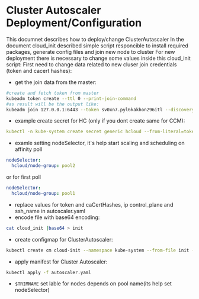 # Cluster Autoscaler Deployment/Configuration
This documnet describes how to deploy/change ClusterAutascaler
In the document cloud_init described simple script responcible to install required packages, generate config files and join new node to cluster
For new deployment there is necessary to change some values inside this cloud_init script:
First need to change data related to new cluser join credentials (token and cacert hashes):
* get the join data from the master:
```bash
#create and fetch token from master
kubeadm token create --ttl 0 --print-join-command
#as result will be the output like: 
kubeadm join 127.0.0.1:6443 --token sv0xn7.pyl6kakhon296itl --discovery-token-ca-cert-hash sha256:d094f629fd1249c6fa78c2eca9fc2a82f38aab648d55c3962e8e30312d0bf1ee
```
* example create secret for HC (only if you dont create same for CCM):
```yaml
kubectl -n kube-system create secret generic hcloud --from-literal=token=<hcloud API token> --from-literal=network=<hcloud Network ID>
```
* examle setting nodeSelector, it`s help start scaling and scheduling on affinity poll
```yaml
nodeSelector:
  hcloud/node-group: pool2
```
or for first poll
```yaml
nodeSelector:
  hcloud/node-group: pool1
```
* replace values for token and caCertHashes, ip control_plane and ssh_name in autoscaler.yaml
* encode file with base64 encoding:
```bash
cat cloud_init |base64 > init
```
* create configmap for ClusterAutoscaler:
```bash
kubectl create cm cloud-init --namespace kube-system --from-file init --dry-run=client -o yaml | kubectl apply -f -
```
* apply manifest for Cluster Autoscaler:
```bash
kubectl apply -f autoscaler.yaml
```

* ```$TRIMNAME``` set lable for nodes depends on pool name(its help set nodeSelector)


